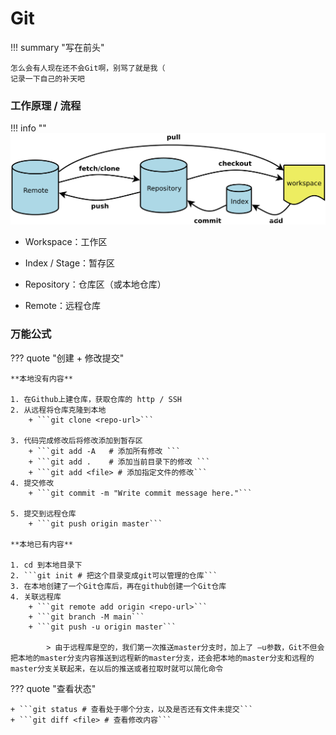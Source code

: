 # Git

!!! summary "写在前头"

    怎么会有人现在还不会Git啊，别骂了就是我（
    记录一下自己的补天吧    

### 工作原理 / 流程
!!! info ""
    ![](1.png)


+ Workspace：工作区   

+ Index / Stage：暂存区

+ Repository：仓库区（或本地仓库） 

+ Remote：远程仓库

### 万能公式
??? quote "创建 + 修改提交"

    **本地没有内容**

    1. 在Github上建仓库，获取仓库的 http / SSH
    2. 从远程将仓库克隆到本地
        + ```git clone <repo-url>``` 

    3. 代码完成修改后将修改添加到暂存区
        + ```git add -A   # 添加所有修改 ```
        + ```git add .    # 添加当前目录下的修改 ```
        + ```git add <file> # 添加指定文件的修改```
    4. 提交修改
        + ```git commit -m "Write commit message here."```

    5. 提交到远程仓库
        + ```git push origin master```
    
    **本地已有内容**
    
    1. cd 到本地目录下
    2. ```git init # 把这个目录变成git可以管理的仓库```
    3. 在本地创建了一个Git仓库后，再在github创建一个Git仓库
    4. 关联远程库
        + ```git remote add origin <repo-url>```
        + ```git branch -M main```
        + ```git push -u origin master```

            > 由于远程库是空的，我们第一次推送master分支时，加上了 –u参数，Git不但会把本地的master分支内容推送到远程新的master分支，还会把本地的master分支和远程的master分支关联起来，在以后的推送或者拉取时就可以简化命令


??? quote "查看状态"

    + ```git status # 查看处于哪个分支，以及是否还有文件未提交``` 
    + ```git diff <file> # 查看修改内容```

